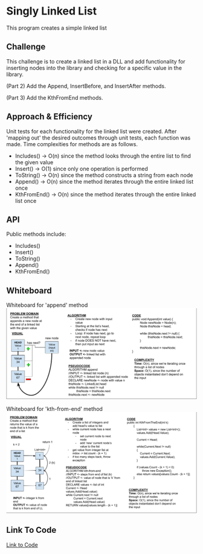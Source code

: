 # Singly Linked List
This program creates a simple linked list

## Challenge
This challenge is to create a linked list in a DLL and add functionality for inserting nodes into the library and checking for a specific value in the library.

(Part 2) Add the Append, InsertBefore, and InsertAfter methods.

(Part 3) Add the KthFromEnd methods.

## Approach & Efficiency
Unit tests for each functionality for the linked list were created. After 'mapping out' the desired outcomes through unit tests, each function was made. Time complexities for methods are as follows.

* Includes() -> O(n) since the method looks through the entire list to find the given value
* Insert() -> O(1) since only one operation is performed
* ToString() -> O(n) since the method constructs a string from each node
* Append() -> O(n) since the method iterates through the entire linked list once
* KthFromEnd() -> O(n) since the method iterates through the entire linked list once

## API
Public methods include:

* Includes()
* Insert()
* ToString()
* Append()
* KthFromEnd()

## Whiteboard
Whiteboard for 'append' method
![](../../assets/WB-ll-insertions.png)

Whiteboard for 'kth-from-end' method
![](../../assets/WB-ll-kth-from-end.png)

## Link To Code
[Link to Code](./LLLibrary/)